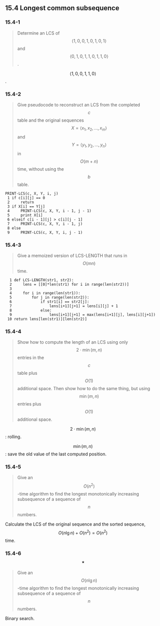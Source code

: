 ## 15.4 Longest common subsequence

### 15.4-1

> Determine an LCS of $$\langle 1, 0, 0, 1, 0, 1, 0, 1\rangle$$ and $$\langle 0, 1, 0, 1, 1, 0, 1, 1, 0\rangle$$.

$$\langle 1, 0, 0, 1, 1, 0 \rangle$$.

### 15.4-2

> Give pseudocode to reconstruct an LCS from the completed $$c$$ table and the original sequences $$X = \langle x_1, x_2, \dots, x_m \rangle$$ and $$Y = \langle y_1, y_2, \dots, y_n\rangle$$ in $$O(m + n)$$ time, without using the $$b$$ table.

```
PRINT-LCS(c, X, Y, i, j)
 1 if c[i][j] == 0
 2     return
 3 if X[i] == Y[j]
 4     PRINT-LCS(c, X, Y, i - 1, j - 1)
 5     print X[i]
 6 elseif c[i - 1][j] > c[i][j - 1]
 7     PRINT-LCS(c, X, Y, i - 1, j)
 8 else
 9     PRINT-LCS(c, X, Y, i, j - 1)
```

### 15.4-3

> Give a memoized version of LCS-LENGTH that runs in $$O(mn)$$ time.

```
  1 def LCS-LENGTH(str1, str2):
  2     lens = [[0]*len(str1) for i in range(len(str2))]
  3 
  4     for i in range(len(str1)):
  5         for j in range(len(str2)):
  6             if str1[i] == str2[j]:
  7                 lens[i+1][j+1] = lens[i][j] + 1
  8             else:
  9                 lens[i+1][j+1] = max(lens[i+1][j], lens[i][j+1])
 10 return lens[len(str1)][len(str2)]
```

### 15.4-4

> Show how to compute the length of an LCS using only $$2 \cdot \min(m, n)$$ entries in the $$c$$ table plus $$O(1)$$ additional space. Then show how to do the same thing, but using $$\min(m, n)$$ entries plus $$O(1)$$ additional space.

$$2 \cdot \min(m, n)$$: rolling.

$$\min(m, n)$$: save the old value of the last computed position.

### 15.4-5

> Give an $$O(n^2)$$-time algorithm to find the longest monotonically increasing subsequence of a sequence of $$n$$ numbers.

Calculate the LCS of the original sequence and the sorted sequence, $$O(n \lg n) + O(n^2)=O(n^2)$$ time.

### 15.4-6 $$\star$$

> Give an $$O(n \lg n)$$-time algorithm to find the longest monotonically increasing subsequence of a sequence of $$n$$ numbers.

Binary search.

